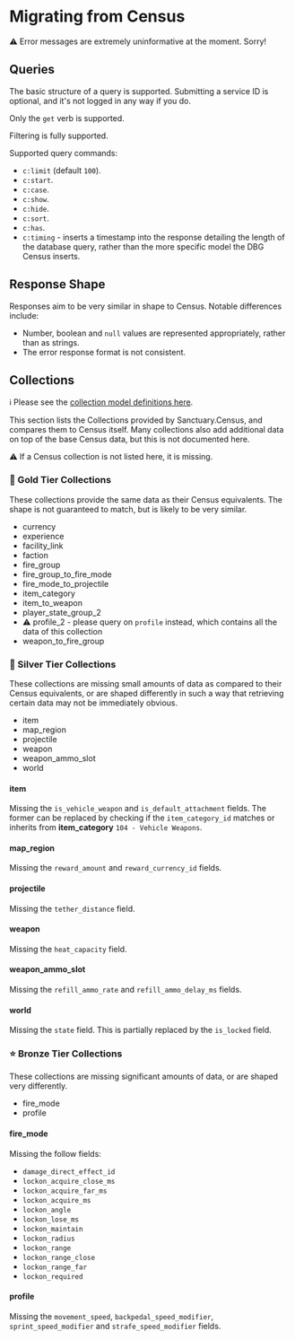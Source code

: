 # Migrating from Census

⚠ Error messages are extremely uninformative at the moment. Sorry!

## Queries

The basic structure of a query is supported. Submitting a service ID is optional, and it's not logged in any way if you do.

Only the `get` verb is supported.

Filtering is fully supported.

Supported query commands:

- `c:limit` (default `100`).
- `c:start`.
- `c:case`.
- `c:show`.
- `c:hide`.
- `c:sort`.
- `c:has`.
- `c:timing` - inserts a timestamp into the response detailing the length of the database query, rather than the more specific model the DBG Census inserts.

## Response Shape

Responses aim to be very similar in shape to Census. Notable differences include:

- Number, boolean and `null` values are represented appropriately, rather than as strings.
- The error response format is not consistent.

## Collections

ℹ️ Please see the [collection model definitions here](https://github.com/carlst99/Sanctuary.Census/tree/main/Sanctuary.Census/Models/Collections).

This section lists the Collections provided by Sanctuary.Census, and compares them to Census itself.
Many collections also add additional data on top of the base Census data, but this is not documented here.

⚠️ If a Census collection is not listed here, it is missing.

### 🌠 Gold Tier Collections

These collections provide the same data as their Census equivalents. The shape is not guaranteed to match, but is likely to
be very similar.

- currency
- experience
- facility_link
- faction
- fire_group
- fire_group_to_fire_mode
- fire_mode_to_projectile
- item_category
- item_to_weapon
- player_state_group_2
- ⚠ profile_2 - please query on `profile` instead, which contains all the data of this collection
- weapon_to_fire_group

### 🌟 Silver Tier Collections

These collections are missing small amounts of data as compared to their Census equivalents, or are shaped differently
in such a way that retrieving certain data may not be immediately obvious.

- item
- map_region
- projectile
- weapon
- weapon_ammo_slot
- world

#### item

Missing the `is_vehicle_weapon` and `is_default_attachment` fields. The former can be replaced by checking
if the `item_category_id` matches or inherits from **item_category** `104 - Vehicle Weapons`.

#### map_region

Missing the `reward_amount` and `reward_currency_id` fields.

#### projectile

Missing the `tether_distance` field.

#### weapon

Missing the `heat_capacity` field.

#### weapon_ammo_slot

Missing the `refill_ammo_rate` and `refill_ammo_delay_ms` fields.

#### world

Missing the `state` field. This is partially replaced by the `is_locked` field.

### ⭐ Bronze Tier Collections

These collections are missing significant amounts of data, or are shaped very differently.

- fire_mode
- profile

#### fire_mode

Missing the follow fields:
- `damage_direct_effect_id`
- `lockon_acquire_close_ms`
- `lockon_acquire_far_ms`
- `lockon_acquire_ms`
- `lockon_angle`
- `lockon_lose_ms`
- `lockon_maintain`
- `lockon_radius`
- `lockon_range`
- `lockon_range_close`
- `lockon_range_far`
- `lockon_required`

#### profile
Missing the `movement_speed`, `backpedal_speed_modifier`, `sprint_speed_modifier` and `strafe_speed_modifier` fields.


